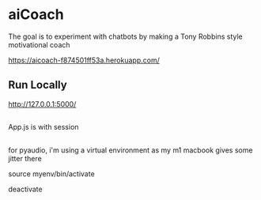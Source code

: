 # aiCoach

The goal is to experiment with chatbots by making a Tony Robbins style motivational coach

https://aicoach-f874501ff53a.herokuapp.com/

## Run Locally

http://127.0.0.1:5000/

##

App.js is with session

##

for pyaudio, i'm using a virtual environment as my m1 macbook gives some jitter there

source myenv/bin/activate

deactivate
